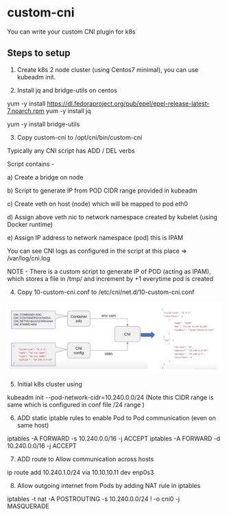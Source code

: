 # custom-cni

You can write your custom CNI plugin for k8s

## Steps to setup

1. Create k8s 2 node cluster (using Centos7 minimal), you can use kubeadm init.

2. Install jq and bridge-utils on centos

yum -y install https://dl.fedoraproject.org/pub/epel/epel-release-latest-7.noarch.rpm
yum -y install jq

yum -y install bridge-utils

3. Copy custom-cni to /opt/cni/bin/custom-cni


Typically any CNI script has ADD / DEL verbs

Script contains -

a) Create a bridge on node

b) Script to generate IP from POD CIDR range provided in kubeadm

c) Create veth on host (node) which will be mapped to pod eth0

d) Assign above veth nic to network namespace created by kubelet (using Docker runtime)

e) Assign IP address to network namespace (pod) this is IPAM


You can see CNI logs as configured in the script at this place => /var/log/cni.log

NOTE - There is a custom script to generate IP of POD (acting as IPAM), which stores a file in /tmp/ and increment by +1 everytime pod is created

4. Copy 10-custom-cni.conf to /etc/cni/net.d/10-custom-cni.conf

[![CNI-config.png](https://github.com/ronak-agarwal/custom-cni/blob/master/images/CNI-config.png)]()

5. Initial k8s cluster using

kubeadm init --pod-network-cidr=10.240.0.0/24 (Note this CIDR range is same which is configured in conf file /24 range )



6. ADD static iptable rules to enable Pod to Pod communication (even on same host)

iptables -A FORWARD -s 10.240.0.0/16 -j ACCEPT
iptables -A FORWARD -d 10.240.0.0/16 -j ACCEPT

7. ADD route to Allow communication across hosts

ip route add 10.240.1.0/24 via 10.10.10.11 dev enp0s3

8. Allow outgoing internet from Pods by adding NAT rule in iptables

iptables -t nat -A POSTROUTING -s 10.240.0.0/24 ! -o cni0 -j MASQUERADE
